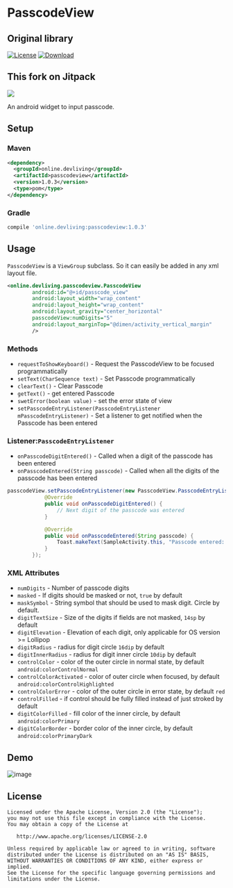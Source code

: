 # PasscodeView
## Original library
[![License](https://img.shields.io/badge/license-Apache%202-blue.svg)](https://www.apache.org/licenses/LICENSE-2.0)
[ ![Download](https://api.bintray.com/packages/iammehedi/Maven/online.devliving%3Apasscodeview/images/download.svg) ](https://bintray.com/iammehedi/Maven/online.devliving%3Apasscodeview/_latestVersion)

## This fork on Jitpack
[![](https://jitpack.io/v/dryaz/PasscodeView.svg)](https://jitpack.io/#dryaz/PasscodeView)

An android widget to input passcode.

## Setup
### Maven
```xml
<dependency>
  <groupId>online.devliving</groupId>
  <artifactId>passcodeview</artifactId>
  <version>1.0.3</version>
  <type>pom</type>
</dependency>
```
### Gradle
```groovy
compile 'online.devliving:passcodeview:1.0.3'
```

## Usage
`PasscodeView` is a `ViewGroup` subclass. So it can easily be added in any xml layout file.

```xml
<online.devliving.passcodeview.PasscodeView
        android:id="@+id/passcode_view"
        android:layout_width="wrap_content"
        android:layout_height="wrap_content"
        android:layout_gravity="center_horizontal"
        passcodeView:numDigits="5"
        android:layout_marginTop="@dimen/activity_vertical_margin"
        />
```

### Methods
- `requestToShowKeyboard()` - Request the PasscodeView to be focused programmatically
- `setText(CharSequence text)` - Set Passcode programmatically
- `clearText()` - Clear Passcode
- `getText()` - get entered Passcode
- `swetError(boolean value)` - set the error state of view
- `setPasscodeEntryListener(PasscodeEntryListener mPasscodeEntryListener)` - Set a listener to get notified when the Passcode has been entered

### Listener:`PasscodeEntryListener`
- `onPasscodeDigitEntered()` - Called when a digit of the passcode has been entered
- `onPasscodeEntered(String passcode)` - Called when all the digits of the passcode has been entered

```java
passcodeView.setPasscodeEntryListener(new PasscodeView.PasscodeEntryListener() {
            @Override
            public void onPasscodeDigitEntered() {
                // Next digit of the passcode was entered
            }

            @Override
            public void onPasscodeEntered(String passcode) {
                Toast.makeText(SampleActivity.this, "Passcode entered: " + passcode, Toast.LENGTH_SHORT).show();
            }
        });
```

### XML Attributes
- `numDigits` - Number of passcode digits
- `masked` - If digits should be masked or not, `true` by default
- `maskSymbol` - String symbol that should be used to mask digit. Circle by default.
- `digitTextSize` - Size of the digits if fields are not masked, `14sp` by default
- `digitElevation` - Elevation of each digit, only applicable for OS version >= Lollipop
- `digitRadius` - radius for digit circle `16dip` by default
- `digitInnerRadius` - radius for digit inner circle `10dip` by default
- `controlColor` - color of the outer circle in normal state, by default `android:colorControlNormal`
- `controlColorActivated` - color of outer circle when focused, by default `android:colorControlHighlighted`
- `controlColorError` - color of the outer circle in error state, by default `red`
- `controlFilled` - if control should be fully filled instead of just stroked by default
- `digitColorFilled` - fill color of the inner circle, by default `android:colorPrimary`
- `digitColorBorder` - border color of the inner circle, by default `android:colorPrimaryDark`

## Demo
![image](demo.gif)

## License

    Licensed under the Apache License, Version 2.0 (the "License");
    you may not use this file except in compliance with the License.
    You may obtain a copy of the License at

       http://www.apache.org/licenses/LICENSE-2.0

    Unless required by applicable law or agreed to in writing, software
    distributed under the License is distributed on an "AS IS" BASIS,
    WITHOUT WARRANTIES OR CONDITIONS OF ANY KIND, either express or implied.
    See the License for the specific language governing permissions and
    limitations under the License.
